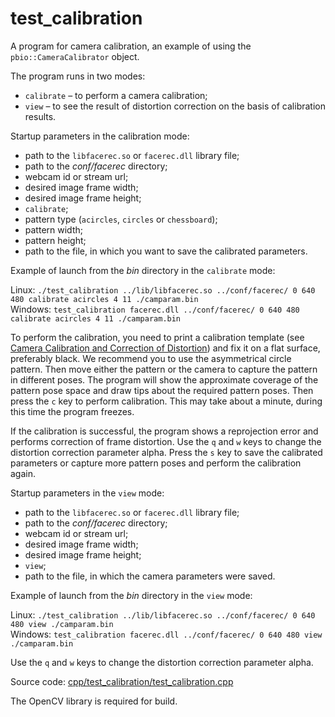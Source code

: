 # test_calibration

A program for camera calibration, an example of using the `pbio::CameraCalibrator` object.

The program runs in two modes:

* `calibrate` – to perform a camera calibration;
* `view` – to see the result of distortion correction on the basis of calibration results.

Startup parameters in the calibration mode:

* path to the `libfacerec.so` or `facerec.dll` library file;
* path to the *conf/facerec* directory;
* webcam id or stream url;
* desired image frame width;
* desired image frame height;
* `calibrate`;
* pattern type (`acircles`, `circles` or `chessboard`);
* pattern width;
* pattern height;
* path to the file, in which you want to save the calibrated parameters.

Example of launch from the *bin* directory in the `calibrate` mode:

Linux: `./test_calibration ../lib/libfacerec.so ../conf/facerec/ 0 640 480 calibrate acircles 4 11 ./camparam.bin`  
Windows: `test_calibration facerec.dll ../conf/facerec/ 0 640 480 calibrate acircles 4 11 ./camparam.bin`  

To perform the calibration, you need to print a calibration template (see [Camera Calibration and Correction of Distortion](../development/camera_calibration.md)) and fix it on a flat surface, preferably black. We recommend you to use the asymmetrical circle pattern. Then move either the pattern or the camera to capture the pattern in different poses. The program will show the approximate coverage of the pattern pose space and draw tips about the required pattern poses. Then press the `c` key to perform calibration. This may take about a minute, during this time the program freezes.

If the calibration is successful, the program shows a reprojection error and performs correction of frame distortion. Use the `q` and `w` keys to change the distortion correction parameter alpha. Press the `s` key to save the calibrated parameters or capture more pattern poses and perform the calibration again.

Startup parameters in the `view` mode:

* path to the `libfacerec.so` or `facerec.dll` library file;
* path to the *conf/facerec* directory;
* webcam id or stream url;
* desired image frame width;
* desired image frame height;
* `view`;
* path to the file, in which the camera parameters were saved.

Example of launch from the *bin* directory in the `view` mode:

Linux: `./test_calibration ../lib/libfacerec.so ../conf/facerec/ 0 640 480 view ./camparam.bin`  
Windows: `test_calibration facerec.dll ../conf/facerec/ 0 640 480 view ./camparam.bin`  

Use the `q` and `w` keys to change the distortion correction parameter alpha.

Source code: [cpp/test_calibration/test_calibration.cpp](../../examples/cpp/test_calibration/test_calibration.cpp)

The OpenCV library is required for build.
